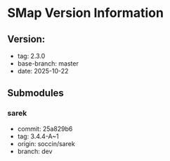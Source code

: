 # SMap Version Information

## Version:
- tag: 2.3.0
- base-branch: master
- date: 2025-10-22

## Submodules

### sarek
- commit: 25a829b6
- tag: 3.4.4-A~1
- origin: soccin/sarek
- branch: dev

